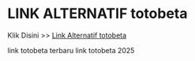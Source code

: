 # LINK ALTERNATIF totobeta

Klik Disini >> <a href="https://linksto.pages.dev/">Link Alternatif totobeta </a>

link totobeta terbaru
link totobeta 2025